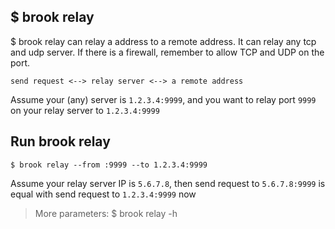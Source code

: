 ## $ brook relay

$ brook relay can relay a address to a remote address. It can relay any tcp and udp server. If there is a firewall, remember to allow TCP and UDP on the port.

```
send request <--> relay server <--> a remote address
```

Assume your (any) server is `1.2.3.4:9999`, and you want to relay port `9999` on your relay server to `1.2.3.4:9999`

## Run brook relay

```
$ brook relay --from :9999 --to 1.2.3.4:9999
```

Assume your relay server IP is `5.6.7.8`, then send request to `5.6.7.8:9999` is equal with send request to `1.2.3.4:9999` now

> More parameters: $ brook relay -h


